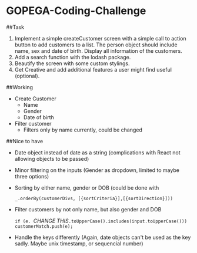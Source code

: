 # GOPEGA-Coding-Challenge

##Task

1.	Implement a simple createCustomer screen with a 
simple call to action button to add customers to a list. 
The person object should include name, sex and 
date of birth. Display all information of the customers.
2.	Add a search function with the lodash package.
3.	Beautify the screen with some custom stylings.
4.	Get Creative and add additional features a user 
	might find useful (optional). 

##Working
- Create Customer
	- Name
	- Gender
	- Date of birth
- Filter customer
	- Filters only by name currently, could be changed 


##Nice to have
- Date object instead of date as a string (complications with React not allowing objects to be passed)

- Minor filtering on the inputs (Gender as dropdown, limited to maybe three options)

- Sorting by either name, gender or DOB (could be done with 

   `_.orderBy(customerDivs, [{sortCriteria}],[{sortDirection}]))`

- Filter customers by not only name, but also gender and DOB

	`if (e. `_CHANGE THIS_`.toUpperCase().includes(input.toUpperCase())) 
                    customerMatch.push(e);`
- Handle the keys differently (Again, date objects can't be used as the key sadly. Maybe unix timestamp, or sequencial number)

